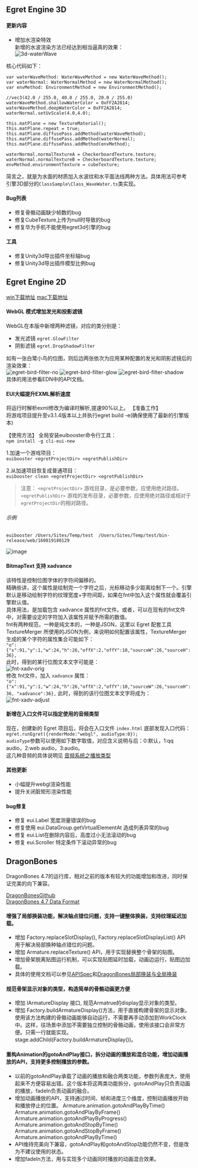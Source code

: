 ## Egret Engine 3D  

#### 更新内容
* 增加水渲染特效    
新增的水波渲染方法已经达到相当逼真的效果：   
![3d-waterWave][]      

核心代码如下：  
```   
var waterWaveMethod: WaterWaveMethod = new WaterWaveMethod();
var waterNormal: WaterNormalMethod = new WaterNormalMethod();
var envMethod: EnvironmentMethod = new EnvironmentMethod();

//vec3(42.0 / 255.0, 40.0 / 255.0, 20.0 / 255.0)
waterWaveMethod.shallowWaterColor = 0xFF2A2814;
waterWaveMethod.deepWaterColor = 0xFF2A2814;
waterNormal.setUvScale(4.0,4.0);

this.matPlane = new TextureMaterial();
this.matPlane.repeat = true;
this.matPlane.diffusePass.addMethod(waterWaveMethod);
this.matPlane.diffusePass.addMethod(waterNormal);
this.matPlane.diffusePass.addMethod(envMethod);

waterNormal.normalTextureA = CheckerboardTexture.texture;
waterNormal.normalTextureB = CheckerboardTexture.texture;
envMethod.environmentTexture = cubeTexture;
```    
简言之，就是为水面的材质加入水波纹和水平面法线两种方法。具体用法可参考 引擎3D部分的`ClassSample\Class_WaveWater.ts`类实现。   

#### Bug列表
* 修复骨骼动画缺少帧数的bug
* 修复CubeTexture上传为null时导致的bug
* 修复华为手机不能使用egret3d引擎的bug

#### 工具
* 修复Unity3d导出插件坐标轴bug
* 修复Unity3d导出插件模型比例bug


## Egret Engine 2D    

[win下载地址](http://www.egret.com/api/download/index?app=EgretEngine&v=3.1.4&f=edn&ext=exe)
[mac下载地址](http://www.egret.com/api/download/index?app=EgretEngine&v=3.1.4&f=edn&ext=dmg)

#### WebGL 模式增加发光和投影滤镜   
WebGL在本版中新增两种滤镜，对应的类分别是：
* 发光滤镜 `egret.GlowFilter`   
* 阴影滤镜 `egret.DropShadowFilter`   

如有一张白鹭小鸟的位图，则后边两张依次为应用某种配置的发光和阴影滤镜后的渲染效果：     
![egret-bird-filter-no][]    ![egret-bird-filter-glow][]    ![egret-bird-filter-shadow][]   
具体的用法参看EDN中的API文档。

#### EUI大幅提升EXML解析速度

将运行时解析exml修改为编译时解析,提速90%以上。
【准备工作】   
将游戏项目提升至v3.1.4版本以上并执行egret build -e(确保使用了最新的引擎版本)

【使用方法】
全局安装euibooster命令行工具：   
```npm install -g cli-eui-new```

1.加速一个游戏项目：   
```euibooster <egretProjectDir> <egretPublishDir>```

2.从加速项目恢复成普通项目：    
```euibooster clean <egretProjectDir> <egretPublishDir>```

>注意： `<egretProjectDir>` 游戏目录，是必要参数，应使用绝对路径。   
`<egretPublishDir>` 游戏的发布目录，必要参数，应使用绝对路径或相对于`egretProjectDir`的相对路径。    

###### 示例

```euibooster /Users/Sites/Temp/test  /Users/Sites/Temp/test/bin-release/web/160819180129```


![image](57b6df305dc85.png)

#### BitmapText 支持 xadvance    
该特性是控制位图字体的字符间偏移的。   
精确些讲，这个属性是绘制完一个字符之后，光标移动多少距离绘制下一个。引擎默认是移动绘制字符的纹理宽度+字符间距，如果在fnt中加入这个属性就会覆盖引擎默认值。   
具体用法，是加载包含 xadvance 属性的fnt文件。或者，可以在现有的fnt文件中，对需要设定的字符加入该属性并赋予所需的数值。  
fnt有两种规范，一种是纯文本的，一种是JSON，这里以 Egret 配套工具 TextureMerger 所使用的JSON为例，来说明如何配置该属性，TextureMerger 生成的某个字符的属性集合可能如下：   
`"o":{"x":91,"y":1,"w":24,"h":26,"offX":2,"offY":10,"sourceW":26,"sourceH":36},`      
此时，得到的某行位图文本文字可能是：   
![fnt-xadv-orig][]   
修改 fnt文件，加入 `xadvance` 属性：   
```"o":{"x":91,"y":1,"w":24,"h":26,"offX":2,"offY":10,"sourceW":26,"sourceH":36, "xadvance":36},```
此时，得到的该行位图文本文字将成为：   
![fnt-xadv-adjust][]   

#### 新增在入口文件可以指定使用的音频类型     
现在，创建新的 Egret 项目后，将会在入口文件 `index.html` 底部发现入口代码：   
```egret.runEgret({renderMode:"webgl", audioType:0});```    
`audioType`参数可以使用如下数字取值，对应含义说明与后：0:默认，1:qq audio，2:web audio，3:audio。    
这几种音频的具体说明见 [音频系统之播放类型](http://edn.egret.com/cn/docs/page/156#播放类型)   


#### 其他更新
* 小幅提升webgl渲染性能
* 提升关闭脏矩形渲染性能

#### bug修复
* 修复 eui.Label 宽度测量错误的bug
* 修复使用 eui.DataGroup.getVirtualElementAt 造成列表异常的bug
* 修复 eui.List在删除内容后，高度过小无法滚动的bug
* 修复 eui.Scroller 特定条件下滚动异常的bug



## DragonBones    
DragonBones 4.7的运行库，相对之前的版本有较大的功能增加和改进，同时保证完美的向下兼容。   
<!-- 全新的 TypeScript / JavaScript、ActionScript、C++ 的运行库支持，支持 DragonBones 4.5数据格式的全部功能。-->
[DragonBonesGithub ](https://github.com/DragonBones)     
[DragonBones 4.7 Data Format](https://github.com/DragonBones/DragonBonesAS/blob/master/docs/DragonBones%204.5%20%E6%95%B0%E6%8D%AE%E6%A0%BC%E5%BC%8F%E6%A0%87%E5%87%86%E8%AF%B4%E6%98%8E.md)
 
#### 增强了局部换装功能，解决轴点错位问题，支持一键整体换装，支持纹理延迟加载。
* 增加 Factory.replaceSlotDisplay(), Factory.replaceSlotDisplayList() API 用于解决局部换种轴点错位的问题。
* 增加 Armature.replaceTexture() API，用于实现替换整个骨架的贴图。
* 增加骨架脱离贴图运行机制，可以实现贴图延时加载，动画边运行，贴图边加载。
* 具体的使用文档可以参见[APISpec](http://edn.egret.com/cn/apidoc/)和[DragonBones局部换装与全局换装](http://edn.egret.com/cn/docs/page/1034)

#### 规范骨架显示对象的类型，构造简单的骨骼动画更方便
* 增加 IArmatureDisplay 接口, 规范Armatrue的display显示对象的类型。
* 增加 Factory.buildArmatureDisplay()方法，用于直接构建骨架的显示对象。使用该方法构建的骨骼动画能够自动运行，不需要再手动添加到WorkClock中。这样，往场景中添加不需要独立控制的骨骼动画，使用该接口会非常方便。只需一行就能实现。
stage.addChild(Factory.buildArmatureDisplay())。

#### 重构Animation的gotoAndPlay接口，拆分动画的播放和混合功能，增加动画播放的API，支持更多控制播放的参数。
* 以前的gotoAndPlay承载了动画的播放和融合两类功能，参数列表庞大，使用起来不方便容易出错。这个版本将这两类功能拆分，gotoAndPlay只负责动画的播放，fadeIn负责动画的融合。
* 增加动画播放的API，支持通过时间、帧和进度三个维度，控制动画播放开始和播放停止的位置。
Armature.animation.gotoAndPlayByTime()
Armature.animation.gotoAndPlayByFrame()
Armature.animation.gotoAndPlayByProgress()
Armature.animation.gotoAndStopByTime()
Armature.animation.gotoAndStopByFrame()
Armature.animation.gotoAndPlayByTime()
* API维持完美向下兼容，gotoAndPlay和gotoAndStop功能仍然不变，但是改为不建议使用的状态。
* 增加fadeIn方法，用与实现多个动画同时播放的动画混合效果。



[egret-bird-filter-glow]: 578349b5b7f94.png
[egret-bird-filter-no]: 578349b5eb53c.png
[egret-bird-filter-shadow]: 578349b5ccdbc.png

[fnt-xadv-orig]: 578349b5d5c2d.jpg
[fnt-xadv-adjust]: 578349b5a4f83.jpg

[3d-waterWave]: 578349b594649.jpg


<!--Engine2D/releaseNote/egret-3-1-4/-->